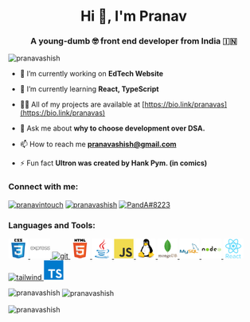 <h1 align="center">Hi 👋, I'm Pranav</h1>
<h3 align="center">A young-dumb 🤓 front end developer from India 🇮🇳</h3>

<p align="left"> <img src="https://komarev.com/ghpvc/?username=pranavashish&label=Profile%20views&color=0e75b6&style=flat" alt="pranavashish" /> </p>

- 🔭 I’m currently working on **EdTech Website**

- 🌱 I’m currently learning **React, TypeScript**

- 👨‍💻 All of my projects are available at [https://bio.link/pranavas](https://bio.link/pranavas)

- 💬 Ask me about **why to choose development over DSA.**

- 📫 How to reach me **pranavashish@gmail.com**

- ⚡ Fun fact **Ultron was created by Hank Pym. (in comics)**

<h3 align="left">Connect with me:</h3>
<p align="left">
<a href="https://twitter.com/pranavintouch" target="blank"><img align="center" src="https://raw.githubusercontent.com/rahuldkjain/github-profile-readme-generator/master/src/images/icons/Social/twitter.svg" alt="pranavintouch" height="30" width="40" /></a>
<a href="https://linkedin.com/in/pranavashish" target="blank"><img align="center" src="https://raw.githubusercontent.com/rahuldkjain/github-profile-readme-generator/master/src/images/icons/Social/linked-in-alt.svg" alt="pranavashish" height="30" width="40" /></a>
<a href="https://discord.gg/PandA#8223" target="blank"><img align="center" src="https://raw.githubusercontent.com/rahuldkjain/github-profile-readme-generator/master/src/images/icons/Social/discord.svg" alt="PandA#8223" height="30" width="40" /></a>
</p>

<h3 align="left">Languages and Tools:</h3>
<p align="left"> <a href="https://www.w3schools.com/css/" target="_blank" rel="noreferrer"> <img src="https://raw.githubusercontent.com/devicons/devicon/master/icons/css3/css3-original-wordmark.svg" alt="css3" width="40" height="40"/> </a> <a href="https://expressjs.com" target="_blank" rel="noreferrer"> <img src="https://raw.githubusercontent.com/devicons/devicon/master/icons/express/express-original-wordmark.svg" alt="express" width="40" height="40"/> </a> <a href="https://git-scm.com/" target="_blank" rel="noreferrer"> <img src="https://www.vectorlogo.zone/logos/git-scm/git-scm-icon.svg" alt="git" width="40" height="40"/> </a> <a href="https://www.w3.org/html/" target="_blank" rel="noreferrer"> <img src="https://raw.githubusercontent.com/devicons/devicon/master/icons/html5/html5-original-wordmark.svg" alt="html5" width="40" height="40"/> </a> <a href="https://www.java.com" target="_blank" rel="noreferrer"> <img src="https://raw.githubusercontent.com/devicons/devicon/master/icons/java/java-original.svg" alt="java" width="40" height="40"/> </a> <a href="https://developer.mozilla.org/en-US/docs/Web/JavaScript" target="_blank" rel="noreferrer"> <img src="https://raw.githubusercontent.com/devicons/devicon/master/icons/javascript/javascript-original.svg" alt="javascript" width="40" height="40"/> </a> <a href="https://www.linux.org/" target="_blank" rel="noreferrer"> <img src="https://raw.githubusercontent.com/devicons/devicon/master/icons/linux/linux-original.svg" alt="linux" width="40" height="40"/> </a> <a href="https://www.mongodb.com/" target="_blank" rel="noreferrer"> <img src="https://raw.githubusercontent.com/devicons/devicon/master/icons/mongodb/mongodb-original-wordmark.svg" alt="mongodb" width="40" height="40"/> </a> <a href="https://www.mysql.com/" target="_blank" rel="noreferrer"> <img src="https://raw.githubusercontent.com/devicons/devicon/master/icons/mysql/mysql-original-wordmark.svg" alt="mysql" width="40" height="40"/> </a> <a href="https://nodejs.org" target="_blank" rel="noreferrer"> <img src="https://raw.githubusercontent.com/devicons/devicon/master/icons/nodejs/nodejs-original-wordmark.svg" alt="nodejs" width="40" height="40"/> </a> <a href="https://reactjs.org/" target="_blank" rel="noreferrer"> <img src="https://raw.githubusercontent.com/devicons/devicon/master/icons/react/react-original-wordmark.svg" alt="react" width="40" height="40"/> </a> <a href="https://tailwindcss.com/" target="_blank" rel="noreferrer"> <img src="https://www.vectorlogo.zone/logos/tailwindcss/tailwindcss-icon.svg" alt="tailwind" width="40" height="40"/> </a> <a href="https://www.typescriptlang.org/" target="_blank" rel="noreferrer"> <img src="https://raw.githubusercontent.com/devicons/devicon/master/icons/typescript/typescript-original.svg" alt="typescript" width="40" height="40"/> </a> </p>

<p><img align="left" src="https://github-readme-stats.vercel.app/api/top-langs?username=pranavashish&show_icons=true&theme=tokyonight&locale=en&layout=compact" alt="pranavashish" /></p>

<p>&nbsp;<img align="center" src="https://github-readme-stats.vercel.app/api?username=pranavashish&show_icons=true&theme=onedark&locale=en" alt="pranavashish" /></p>

<p><img align="center" src="https://github-readme-streak-stats.herokuapp.com/?user=pranavashish&theme=default" alt="pranavashish" /></p>

